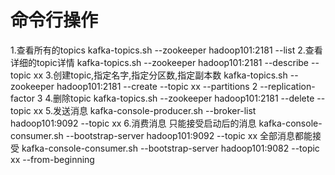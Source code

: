 # 命令行操作
1.查看所有的topics
kafka-topics.sh --zookeeper hadoop101:2181 --list
2.查看详细的topic详情
kafka-topics.sh --zookeeper hadoop101:2181 --describe --topic xx
3.创建topic,指定名字,指定分区数,指定副本数
kafka-topics.sh --zookeeper hadoop101:2181 --create --topic xx --partitions 2 --replication-factor 3
4.删除topic
kafka-topics.sh --zookeeper hadoop101:2181 --delete --topic xx
5.发送消息
kafka-console-producer.sh --broker-list hadoop101:9092 --topic xx
6.消费消息
只能接受启动后的消息
kafka-console-consumer.sh --bootstrap-server hadoop101:9092 --topic xx
全部消息都能接受
kafka-console-consumer.sh --bootstrap-server hadoop101:9082 --topic xx --from-beginning